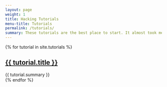 ```yaml
---
layout: page
weight: 1
title: Hacking Tutorials
menu-title: Tutorials
permalink: /tutorials/
summary: These tutorials are the best place to start. It almost took me two years to get to where I am and become known as an elite hacker. I wrote these tutorials so you can read them and become a hacker within months.
---
```

<div class="pure-g">
  {% for tutorial in site.tutorials %}
    <div class="pure-u-1 pure-u-sm-1-1 pure-u-md-1-2 pure-u-lg-1-3 pure-u-xl-1-4">
      <h2><a href="{{ tutorial.url }}">{{ tutorial.title }}</a></h2>
      {{ tutorial.summary }}
    </div>
  {% endfor %}
</div>
